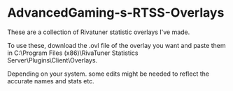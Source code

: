 # AdvancedGaming-s-RTSS-Overlays

These are a collection of Rivatuner statistic overlays I've made.

To use these, download the .ovl file of the overlay you want and paste them in C:\Program Files (x86)\RivaTuner Statistics Server\Plugins\Client\Overlays.

Depending on your system. some edits might be needed to reflect the accurate names and stats etc.
